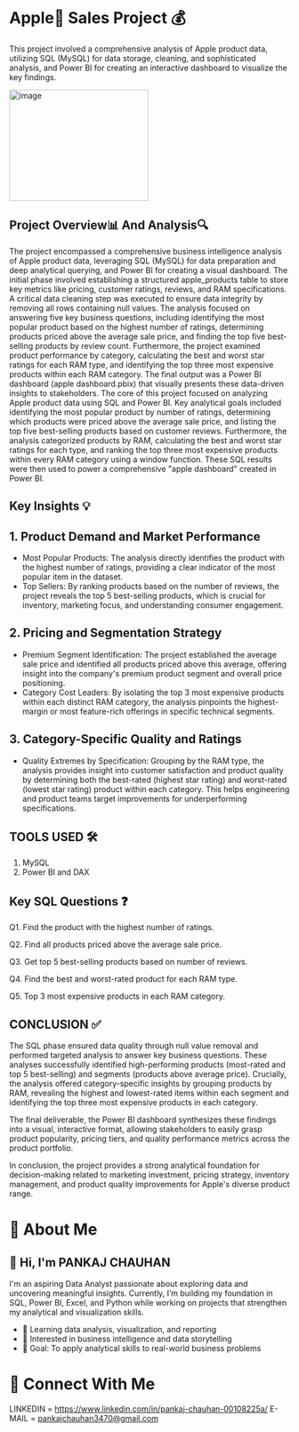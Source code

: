 # Apple🍎 Sales Project 💰

This project involved a comprehensive analysis of Apple product data, utilizing SQL (MySQL) for data storage, cleaning, and sophisticated analysis, and Power BI for creating an interactive dashboard to visualize the key findings.

<img width="250" height="200" alt="image" src="https://github.com/user-attachments/assets/43493de2-0881-4b14-b26e-af2c4e96d439" />



## Project Overview📊 And Analysis🔍

The project encompassed a comprehensive business intelligence analysis of Apple product data, leveraging SQL (MySQL) for data preparation and deep analytical querying, and Power BI for creating a visual dashboard. The initial phase involved establishing a structured apple_products table to store key metrics like pricing, customer ratings, reviews, and RAM specifications. A critical data cleaning step was executed to ensure data integrity by removing all rows containing null values. The analysis focused on answering five key business questions, including identifying the most popular product based on the highest number of ratings, determining products priced above the average sale price, and finding the top five best-selling products by review count. Furthermore, the project examined product performance by category, calculating the best and worst star ratings for each RAM type, and identifying the top three most expensive products within each RAM category. The final output was a Power BI dashboard (apple dashboard.pbix) that visually presents these data-driven insights to stakeholders.
The core of this project focused on analyzing Apple product data using SQL and Power BI. 
Key analytical goals included identifying the most popular product by number of ratings, determining which products were priced above the average sale price, and listing the top five best-selling products based on customer reviews. 
Furthermore, the analysis categorized products by RAM, calculating the best and worst star ratings for each type, and ranking the top three most expensive products within every RAM category using a window function. These SQL results were then used to power a comprehensive "apple dashboard" created in Power BI.


## Key Insights 💡

## 1. Product Demand and Market Performance
   - Most Popular Products: The analysis directly identifies the product with the highest number of ratings, providing a clear indicator of the most popular item in the dataset.
   - Top Sellers: By ranking products based on the number of reviews, the project reveals the top 5 best-selling products, which is crucial for inventory, marketing focus, and understanding consumer engagement.

## 2. Pricing and Segmentation Strategy
   - Premium Segment Identification: The project established the average sale price and identified all products priced above this average, offering insight into the company's premium product segment and overall price positioning.
   - Category Cost Leaders: By isolating the top 3 most expensive products within each distinct RAM category, the analysis pinpoints the highest-margin or most feature-rich offerings in specific technical segments.

## 3. Category-Specific Quality and Ratings
   - Quality Extremes by Specification: Grouping by the RAM type, the analysis provides insight into customer satisfaction and product quality by determining both the best-rated (highest star rating) and worst-rated (lowest star rating) product within each category. This helps engineering and product teams target improvements for underperforming specifications.


## TOOLS USED 🛠
 1. MySQL
 2. Power BI and DAX

    
## Key SQL Questions ❓
Q1. Find the product with the highest number of ratings.

Q2. Find all products priced above the average sale price.

Q3. Get top 5 best-selling products based on number of reviews.

Q4. Find the best and worst-rated product for each RAM type.

Q5. Top 3 most expensive products in each RAM category.


## CONCLUSION ✅

The SQL phase ensured data quality through null value removal and performed targeted analysis to answer key business questions. These analyses successfully identified high-performing products (most-rated and top 5 best-selling) and segments (products above average price). Crucially, the analysis offered category-specific insights by grouping products by RAM, revealing the highest and lowest-rated items within each segment and identifying the top three most expensive products in each category.

The final deliverable, the Power BI dashboard synthesizes these findings into a visual, interactive format, allowing stakeholders to easily grasp product popularity, pricing tiers, and quality performance metrics across the product portfolio.

In conclusion, the project provides a strong analytical foundation for decision-making related to marketing investment, pricing strategy, inventory management, and product quality improvements for Apple's diverse product range.


# 🌟 About Me
## 👋 Hi, I'm PANKAJ CHAUHAN
I'm an aspiring Data Analyst passionate about exploring data and uncovering meaningful insights.
Currently, I’m building my foundation in SQL, Power BI, Excel, and Python while working on projects that strengthen my analytical and visualization skills.
- 🌱 Learning data analysis, visualization, and reporting
- 🧠 Interested in business intelligence and data storytelling
- 🎯 Goal: To apply analytical skills to real-world business problems
# 🤝 Connect With Me
LINKEDIN = https://www.linkedin.com/in/pankaj-chauhan-00108225a/
E-MAIL = pankajchauhan3470@gmail.com



     

